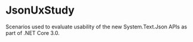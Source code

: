 # JsonUxStudy
Scenarios used to evaluate usability of the new System.Text.Json APIs as part of .NET Core 3.0.
